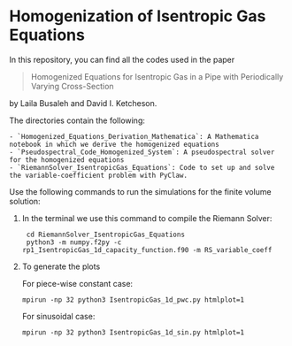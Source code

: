 # Homogenization of Isentropic Gas Equations
In this repository, you can find all the codes used in the paper 

> Homogenized Equations for Isentropic Gas in a Pipe with Periodically Varying Cross-Section

by Laila Busaleh and David I. Ketcheson.

The directories contain the following:

    - `Homogenized_Equations_Derivation_Mathematica`: A Mathematica notebook in which we derive the homogenized equations
    - `Pseudospectral_Code_Homogenized_System`: A pseudospectral solver for the homogenized equations
    - `RiemannSolver_IsentropicGas_Equations`: Code to set up and solve the variable-coefficient problem with PyClaw.

Use the following commands to run the simulations for the finite volume solution:

1. In the terminal we use this command to compile the Riemann Solver:
   ```
    cd RiemannSolver_IsentropicGas_Equations
    python3 -m numpy.f2py -c rp1_IsentropicGas_1d_capacity_function.f90 -m RS_variable_coeff
   ```

2. To generate the plots
   
   For piece-wise constant case:
   ```
   mpirun -np 32 python3 IsentropicGas_1d_pwc.py htmlplot=1
   ```
   For sinusoidal case:
   ```
   mpirun -np 32 python3 IsentropicGas_1d_sin.py htmlplot=1
   ```
